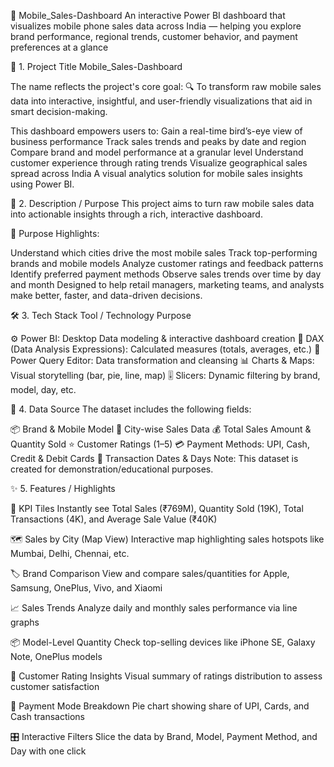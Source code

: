 📱 Mobile_Sales-Dashboard
An interactive Power BI dashboard that visualizes mobile phone sales data across India — helping you explore brand performance, regional trends, customer behavior, and payment preferences at a glance

🧾 1. Project Title
Mobile_Sales-Dashboard

The name reflects the project's core goal:
🔍 To transform raw mobile sales data into interactive, insightful, and user-friendly visualizations that aid in smart decision-making.

This dashboard empowers users to:
Gain a real-time bird’s-eye view of business performance
Track sales trends and peaks by date and region
Compare brand and model performance at a granular level
Understand customer experience through rating trends
Visualize geographical sales spread across India
A visual analytics solution for mobile sales insights using Power BI.

🎯 2. Description / Purpose
This project aims to turn raw mobile sales data into actionable insights through a rich, interactive dashboard.

📌 Purpose Highlights:

Understand which cities drive the most mobile sales
Track top-performing brands and mobile models
Analyze customer ratings and feedback patterns
Identify preferred payment methods
Observe sales trends over time by day and month
Designed to help retail managers, marketing teams, and analysts make better, faster, and data-driven decisions.

🛠️ 3. Tech Stack
Tool / Technology	Purpose

⚙️ Power BI: Desktop	Data modeling & interactive dashboard creation
🧮 DAX (Data Analysis Expressions):	Calculated measures (totals, averages, etc.)
🔄 Power Query Editor:	Data transformation and cleansing
📊 Charts & Maps:	Visual storytelling (bar, pie, line, map)
🎚️ Slicers:	Dynamic filtering by brand, model, day, etc.

📂 4. Data Source
The dataset includes the following fields:

📦 Brand & Mobile Model
📍 City-wise Sales Data
💰 Total Sales Amount & Quantity Sold
⭐ Customer Ratings (1–5)
💳 Payment Methods: UPI, Cash, Credit & Debit Cards
📅 Transaction Dates & Days
Note: This dataset is created for demonstration/educational purposes.

✨ 5. Features / Highlights

🔹 KPI Tiles
Instantly see Total Sales (₹769M), Quantity Sold (19K), Total Transactions (4K), and Average Sale Value (₹40K)

🗺️ Sales by City (Map View)
Interactive map highlighting sales hotspots like Mumbai, Delhi, Chennai, etc.

🏷️ Brand Comparison
View and compare sales/quantities for Apple, Samsung, OnePlus, Vivo, and Xiaomi

📈 Sales Trends
Analyze daily and monthly sales performance via line graphs

📦 Model-Level Quantity
Check top-selling devices like iPhone SE, Galaxy Note, OnePlus models

🌟 Customer Rating Insights
Visual summary of ratings distribution to assess customer satisfaction

💸 Payment Mode Breakdown
Pie chart showing share of UPI, Cards, and Cash transactions

🎛️ Interactive Filters
Slice the data by Brand, Model, Payment Method, and Day with one click


